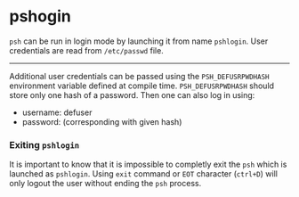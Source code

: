 # pshogin

`psh` can be run in login mode by launching it from name `pshlogin`. User credentials are read from `/etc/passwd` file.

---

Additional user credentials can be passed using the `PSH_DEFUSRPWDHASH` environment variable defined at compile time. `PSH_DEFUSRPWDHASH` should store only one hash of a password. Then one can also log in using:
- username: defuser
- password: (corresponding with given hash)

### Exiting `pshlogin`

It is important to know that it is impossible to completly exit the `psh` which is launched as `pshlogin`. Using `exit` command or `EOT` character (`ctrl+D`) will only logout the user without ending the `psh` process. 
